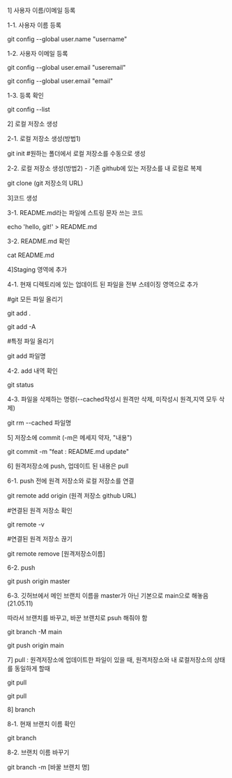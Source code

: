 1] 사용자 이름/이메일 등록

1-1. 사용자 이름 등록

git config --global user.name "username"

1-2. 사용자 이메일 등록

git config --global user.email "useremail"


git config --global user.email "email"

1-3. 등록 확인

git config --list


2] 로컬 저장소 생성

2-1. 로컬 저장소 생성(방법1)

git init   #원하는 폴더에서 로컬 저장소를 수동으로 생성

2-2. 로컬 저장소 생성(방법2) - 기존 github에 있는 저장소를 내 로컬로 복제

git clone (git 저장소의 URL)


3]코드 생성

3-1. README.md라는 파일에 스트링 문자 쓰는 코드

echo 'hello, git!' > README.md

3-2. README.md 확인

cat README.md


4]Staging 영역에 추가

4-1. 현재 디렉토리에 있는 업데이트 된 파일을 전부 스테이징 영역으로 추가

#git 모든 파일 올리기

git add .

git add -A

#특정 파일 올리기

git add 파일명

4-2. add 내역 확인

git status

4-3. 파일을 삭제하는 명령(--cached작성시 원격만 삭제, 미작성시 원격,지역 모두 삭제)

git rm --cached 파일명


5] 저장소에 commit (-m은 메세지 약자, "내용")

git commit -m "feat : README.md update" 


6] 원격저장소에 push, 업데이트 된 내용은 pull

6-1. push 전에 원격 저장소와 로컬 저장소를 연결

git remote add origin (원격 저장소 github URL)

#연결된 원격 저장소 확인

git remote -v

#연결된 원격 저장소 끊기

git remote remove [원격저장소이름]

6-2. push

git push origin master

6-3. 깃허브에서 메인 브랜치 이름을 master가 아닌 기본으로 main으로 해놓음(21.05.11)

 따라서 브랜치를 바꾸고, 바꾼 브랜치로 psuh 해줘야 함
 
git branch -M main

git push origin main


7] pull : 원격저장소에 업데이트한 파일이 있을 때, 원격저장소와 내 로컬저장소의 상태를 동일하게 할때

git pull

git pull 


8] branch

8-1. 현재 브랜치 이름 확인

git branch

8-2. 브랜치 이름 바꾸기

git branch -m [바꿀 브랜치 명]
